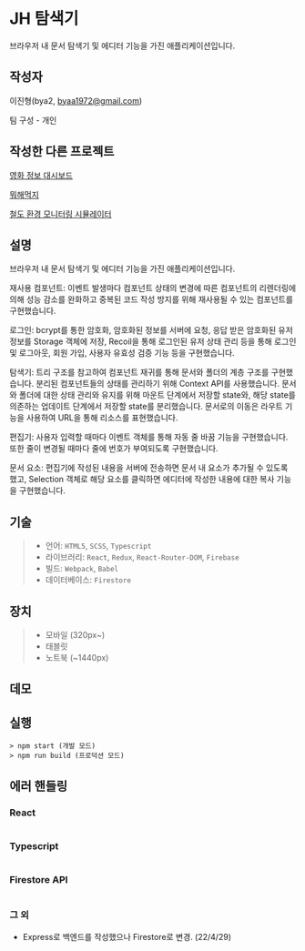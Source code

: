 # JH 탐색기

브라우저 내 문서 탐색기 및 에디터 기능을 가진 애플리케이션입니다.

## 작성자

이진형(bya2, byaa1972@gmail.com)

팀 구성 - 개인

## 작성한 다른 프로젝트

[영화 정보 대시보드](https://github.com/bya2/ps-movie-graphs-app)

[뭐해먹지](https://github.com/KNUT-Mohaemookji/mohaemookji-legacy)

[철도 환경 모니터링 시뮬레이터](https://github.com/ord-lab205)


## 설명

브라우저 내 문서 탐색기 및 에디터 기능을 가진 애플리케이션입니다.

재사용 컴포넌트:
이벤트 발생마다 컴포넌트 상태의 변경에 따른 컴포넌트의 리렌더링에 의해 성능 감소를 완화하고 중복된 코드 작성 방지를 위해 재사용될 수 있는 컴포넌트를 구현했습니다.

로그인:
bcrypt를 통한 암호화, 암호화된 정보를 서버에 요청, 응답 받은 암호화된 유저 정보를 Storage 객체에 저장, Recoil을 통해 로그인된 유저 상태 관리 등을 통해 로그인 및 로그아웃, 회원 가입, 사용자 유효성 검증 기능 등을 구현했습니다.

탐색기:
트리 구조를 참고하여 컴포넌트 재귀를 통해 문서와 폴더의 계층 구조를 구현했습니다. 분리된 컴포넌트들의 상태를 관리하기 위해 Context API를 사용했습니다. 문서와 폴더에 대한 상태 관리와 유지를 위해 마운트 단계에서 저장할 state와, 해당 state를 의존하는 업데이트 단계에서 저장할 state를 분리했습니다. 문서로의 이동은 라우트 기능을 사용하여 URL을 통해 리소스를 표현했습니다.

편집기:
사용자 입력할 때마다 이벤트 객체를 통해 자동 줄 바꿈 기능을 구현했습니다. 또한 줄이 변경될 때마다 줄에 번호가 부여되도록 구현했습니다.

문서 요소:
편집기에 작성된 내용을 서버에 전송하면 문서 내 요소가 추가될 수 있도록 했고, Selection 객체로 해당 요소를 클릭하면 에디터에 작성한 내용에 대한 복사 기능을 구현했습니다.

## 기술

> - 언어: `HTML5`, `SCSS`, `Typescript`
> - 라이브러리: `React`, `Redux`, `React-Router-DOM`, `Firebase`
> - 빌드: `Webpack`, `Babel`
> - 데이터베이스: `Firestore`

## 장치

> - 모바일 (320px~)
> - 태블릿
> - 노트북 (~1440px)

## 데모


## 실행
```
> npm start (개발 모드)
> npm run build (프로덕션 모드)
```

## 에러 핸들링

### React
```
```

### Typescript
```
```

### Firestore API

```

```

### 그 외

- Express로 백엔드를 작성했으나 Firestore로 변경. (22/4/29)